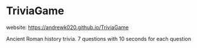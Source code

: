 # TriviaGame
website: https://andrewk020.github.io/TriviaGame

Ancient Roman history trivia.
7 questions with 10 seconds for each question

